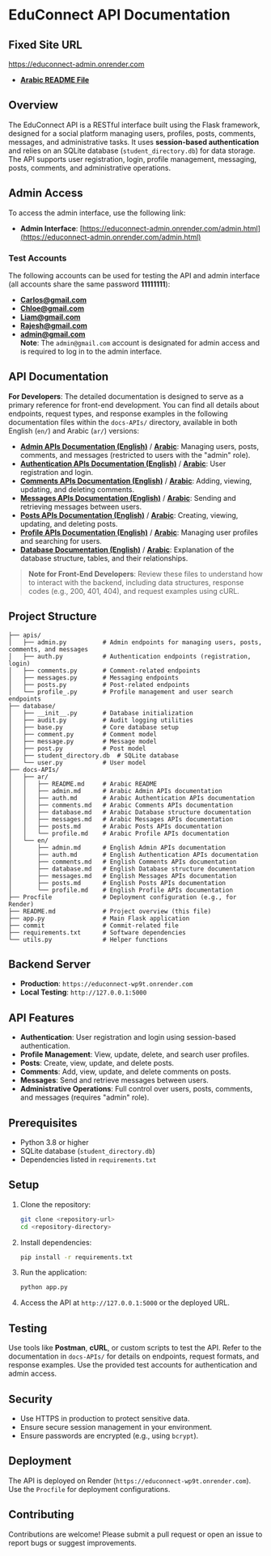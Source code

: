 # EduConnect API Documentation

## Fixed Site URL
https://educonnect-admin.onrender.com

- **[Arabic README File](./docs-APIs/ar/README.md)**

## Overview
The EduConnect API is a RESTful interface built using the Flask framework, designed for a social platform managing users, profiles, posts, comments, messages, and administrative tasks. It uses **session-based authentication** and relies on an SQLite database (`student_directory.db`) for data storage. The API supports user registration, login, profile management, messaging, posts, comments, and administrative operations.

## Admin Access
To access the admin interface, use the following link:
- **Admin Interface**: [https://educonnect-admin.onrender.com/admin.html](https://educonnect-admin.onrender.com/admin.html)

### Test Accounts
The following accounts can be used for testing the API and admin interface (all accounts share the same password **11111111**): 
- **Carlos@gmail.com**
- **Chloe@gmail.com**
- **Liam@gmail.com**
- **Rajesh@gmail.com**
- **admin@gmail.com**  
  **Note**: The `admin@gmail.com` account is designated for admin access and is required to log in to the admin interface.

## API Documentation
**For Developers**: The detailed documentation is designed to serve as a primary reference for front-end development. You can find all details about endpoints, request types, and response examples in the following documentation files within the `docs-APIs/` directory, available in both English (`en/`) and Arabic (`ar/`) versions:

- **[Admin APIs Documentation (English)](./docs-APIs/en/admin.md)** / **[Arabic](./docs-APIs/ar/admin.md)**: Managing users, posts, comments, and messages (restricted to users with the "admin" role).
- **[Authentication APIs Documentation (English)](./docs-APIs/en/auth.md)** / **[Arabic](./docs-APIs/ar/auth.md)**: User registration and login.
- **[Comments APIs Documentation (English)](./docs-APIs/en/comments.md)** / **[Arabic](./docs-APIs/ar/comments.md)**: Adding, viewing, updating, and deleting comments.
- **[Messages APIs Documentation (English)](./docs-APIs/en/messages.md)** / **[Arabic](./docs-APIs/ar/messages.md)**: Sending and retrieving messages between users.
- **[Posts APIs Documentation (English)](./docs-APIs/en/posts.md)** / **[Arabic](./docs-APIs/ar/posts.md)**: Creating, viewing, updating, and deleting posts.
- **[Profile APIs Documentation (English)](./docs-APIs/en/profile.md)** / **[Arabic](./docs-APIs/ar/profile.md)**: Managing user profiles and searching for users.
- **[Database Documentation (English)](./docs-APIs/en/database.md)** / **[Arabic](./docs-APIs/ar/database.md)**: Explanation of the database structure, tables, and their relationships.

> **Note for Front-End Developers**: Review these files to understand how to interact with the backend, including data structures, response codes (e.g., 200, 401, 404), and request examples using cURL.

## Project Structure
```
├── apis/
│   ├── admin.py          # Admin endpoints for managing users, posts, comments, and messages
│   ├── auth.py           # Authentication endpoints (registration, login)
│   ├── comments.py       # Comment-related endpoints
│   ├── messages.py       # Messaging endpoints
│   ├── posts.py          # Post-related endpoints
│   └── profile_.py       # Profile management and user search endpoints
├── database/
│   ├── __init__.py       # Database initialization
│   ├── audit.py          # Audit logging utilities
│   ├── base.py           # Core database setup
│   ├── comment.py        # Comment model
│   ├── message.py        # Message model
│   ├── post.py           # Post model
│   ├── student_directory.db  # SQLite database
│   └── user.py           # User model
├── docs-APIs/
│   ├── ar/
│   │   ├── README.md     # Arabic README
│   │   ├── admin.md      # Arabic Admin APIs documentation
│   │   ├── auth.md       # Arabic Authentication APIs documentation
│   │   ├── comments.md   # Arabic Comments APIs documentation
│   │   ├── database.md   # Arabic Database structure documentation
│   │   ├── messages.md   # Arabic Messages APIs documentation
│   │   ├── posts.md      # Arabic Posts APIs documentation
│   │   └── profile.md    # Arabic Profile APIs documentation
│   └── en/
│       ├── admin.md      # English Admin APIs documentation
│       ├── auth.md       # English Authentication APIs documentation
│       ├── comments.md   # English Comments APIs documentation
│       ├── database.md   # English Database structure documentation
│       ├── messages.md   # English Messages APIs documentation
│       ├── posts.md      # English Posts APIs documentation
│       └── profile.md    # English Profile APIs documentation
├── Procfile              # Deployment configuration (e.g., for Render)
├── README.md             # Project overview (this file)
├── app.py                # Main Flask application
├── commit                # Commit-related file
├── requirements.txt      # Software dependencies
└── utils.py              # Helper functions
```

## Backend Server
- **Production**: `https://educonnect-wp9t.onrender.com`
- **Local Testing**: `http://127.0.0.1:5000`

## API Features
- **Authentication**: User registration and login using session-based authentication.
- **Profile Management**: View, update, delete, and search user profiles.
- **Posts**: Create, view, update, and delete posts.
- **Comments**: Add, view, update, and delete comments on posts.
- **Messages**: Send and retrieve messages between users.
- **Administrative Operations**: Full control over users, posts, comments, and messages (requires "admin" role).

## Prerequisites
- Python 3.8 or higher
- SQLite database (`student_directory.db`)
- Dependencies listed in `requirements.txt`

## Setup
1. Clone the repository:
   ```bash
   git clone <repository-url>
   cd <repository-directory>
   ```
2. Install dependencies:
   ```bash
   pip install -r requirements.txt
   ```
3. Run the application:
   ```bash
   python app.py
   ```
4. Access the API at `http://127.0.0.1:5000` or the deployed URL.

## Testing
Use tools like **Postman**, **cURL**, or custom scripts to test the API. Refer to the documentation in `docs-APIs/` for details on endpoints, request formats, and response examples. Use the provided test accounts for authentication and admin access.

## Security
- Use HTTPS in production to protect sensitive data.
- Ensure secure session management in your environment.
- Ensure passwords are encrypted (e.g., using `bcrypt`).

## Deployment
The API is deployed on Render (`https://educonnect-wp9t.onrender.com`). Use the `Procfile` for deployment configurations.

## Contributing
Contributions are welcome! Please submit a pull request or open an issue to report bugs or suggest improvements.